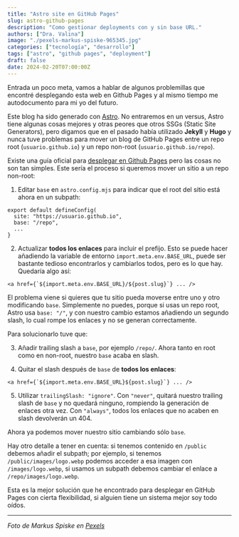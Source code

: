 ```yaml
---
title: "Astro site en GitHub Pages"
slug: astro-github-pages
description: "Como gestionar deployments con y sin base URL."
authors: ["Dra. Valina"]
image: "./pexels-markus-spiske-965345.jpg"
categories: ["tecnología", "desarrollo"]
tags: ["astro", "github pages", "deployment"]
draft: false
date: 2024-02-20T07:00:00Z
---
```


Entrada un poco meta, vamos a hablar de algunos problemillas que encontré desplegando esta web en Github Pages y al mismo tiempo me autodocumento para mi yo del futuro.

Este blog ha sido generado con [Astro](https://astro.build/). No entraremos en un versus, Astro tiene algunas cosas mejores y otras peores que otros SSGs (Static Site Generators), pero digamos que en el pasado había utilizado **Jekyll** y **Hugo** y nunca tuve problemas para mover un blog de GitHub Pages entre un repo root (`usuario.github.io`) y un repo non-root (`usuario.github.io/repo`). 

Existe una guía oficial para [desplegar en Github Pages](https://docs.astro.build/en/guides/deploy/github/) pero las cosas no son tan simples. Este sería el proceso si queremos mover un sitio a un repo non-root:

1. Editar `base` en `astro.config.mjs` para indicar que el root del sitio está ahora en un subpath:

```
export default defineConfig(
  site: "https://usuario.github.io",
  base: "/repo",
  ...
}
```

2. Actualizar **todos los enlaces** para incluir el prefijo. Esto se puede hacer añadiendo la variable de entorno `import.meta.env.BASE_URL`, puede ser bastante tedioso encontrarlos y cambiarlos todos, pero es lo que hay. Quedaría algo así:
```
<a href={`${import.meta.env.BASE_URL}/${post.slug}`} ... />
```

El problema viene si quieres que tu sitio pueda moverse entre uno y otro modificando `base`. Simplemente no puedes, porque si usas un repo root, Astro usa `base: "/"`, y con nuestro cambio estamos añadiendo un segundo slash, lo cual rompe los enlaces y no se generan correctamente.

Para solucionarlo tuve que:

3. Añadir trailing slash a `base`, por ejemplo `/repo/`. Ahora tanto en root como en non-root, nuestro `base` acaba en slash.

4. Quitar el slash después de `base` de **todos los enlaces**:
```
<a href={`${import.meta.env.BASE_URL}${post.slug}`} ... />
```

5. Utilizar `trailingSlash: "ignore"`. Con `"never"`, quitará nuestro trailing slash de `base` y no quedará ninguno, rompiendo la generación de enlaces otra vez. Con `"always"`, todos los enlaces que no acaben en slash devolverán un 404.


Ahora ya podemos mover nuestro sitio cambiando sólo `base`.

Hay otro detalle a tener en cuenta: si tenemos contenido en `/public` debemos añadir el subpath; por ejemplo, si tenemos `/public/images/logo.webp` podemos acceder a esa imagen con `/images/logo.webp`, si usamos un subpath debemos cambiar el enlace a `/repo/images/logo.webp`.

Esta es la mejor solución que he encontrado para desplegar en GitHub Pages con cierta flexibilidad, si alguien tiene un sistema mejor soy todo oídos.


---

*Foto de Markus Spiske en [Pexels](https://www.pexels.com/photo/coding-script-965345/)*
